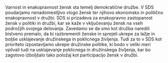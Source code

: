 Varnost in enakopravnost žensk sta temelj demokratične družbe. V SDS poudarjamo nenadomestljivo vlogo žensk ter njihovo ekonomsko in politično enakopravnost v družbi. SDS si prizadeva za enakopravno zastopanost žensk v politiki in družbi, kar se kaže v vključevanju žensk na vseh področjih svojega delovanja. Zavedamo se da smo kot družba  naredili bistveno premalo, da bi razbremenili ženske in sprejeli ukrepe za lažje in boljše usklajevanje družinskega in poklicnega življenja. Tudi za to v SDS kot prioriteto izpostavljamo ukrepe družinske politike, ki bodo v veliki meri vplivali tudi na usklajevanje poklicnega in družinskega življenja, kar bo zagotovo izboljšalo tako položaj kot participacijo žensk v družbi.
